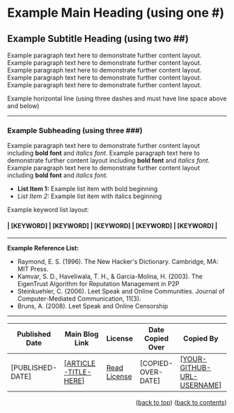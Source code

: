<!-- This gives the ability to provide 'back to the top links -->
<a name="readme-top"></a>

<!-- INSTRUCTIONS:

You can use this template to see the default layout of an article, and also the table details at the bottom. Feel free to use this template and copy your original article data inside taken from the main website.

If you have any questions or need assistance, please do get in touch. I will try help as much as I can when I am available.

-->

# Example Main Heading (using one #)

## Example Subtitle Heading (using two ##)

Example paragraph text here to demonstrate further content layout. Example paragraph text here to demonstrate further content layout. Example paragraph text here to demonstrate further content layout. Example paragraph text here to demonstrate further content layout. Example paragraph text here to demonstrate further content layout.

<!-- Example divider line (must have line space above and below, using three hyphens -->
Example horizontal line (using three dashes and must have line space above and below)

---

### Example Subheading (using three ###)

Example paragraph text here to demonstrate further content layout including **bold font** and _italics font_. Example paragraph text here to demonstrate further content layout including **bold font** and _italics font_. Example paragraph text here to demonstrate further content layout including **bold font** and _italics font_.

- **List Item 1:** Example list item with bold beginning
- _List Item 2:_ Example list item with italics beginning

<!-- Enter Keywords Below - taken from original blog post located at the bottom of each article page (this is for SEO purposes -->
Example keyword list layout:
#### | [KEYWORD] | [KEYWORD] | [KEYWORD] | [KEYWORD] | [KEYWORD] |

---

**Example Reference List:**

- Raymond, E. S. (1996). The New Hacker's Dictionary. Cambridge, MA: MIT Press.
- Kamvar, S. D., Haveliwala, T. H., & Garcia-Molina, H. (2003). The EigenTrust Algorithm for Reputation Management in P2P
- Steinkuehler, C. (2006). Leet Speak and Online Communities. Journal of Computer-Mediated Communication, 11(3).
- Bruns, A. (2008). Leet Speak and Online Censorship

---

<!-- Table containing blog article details - including the person whom copied it over from the main website -->
| Published Date | Main Blog Link | License | Date Copied Over | Copied By | Written By |
| --- | --- | --- | -- | --- | --- |
| [PUBLISHED-DATE] | [[ARTICLE-TITLE-HERE]](# "[ARTICLE-TITLE-HERE]") | [Read License](./LICENSE.md "License Agreement - Cybersecurity Blog - ProfCyberNaught") | [COPIED-OVER-DATE] | [[YOUR-GITHUB-URL-USERNAME]](https://github.com/[YOUR-GITHUB-URL-USERNAME] "[YOUR-GITHUB-URL-USERNAME] on GitHub") | [ProfCyberNaught](https://github.com/ProfCyberNaught "ProfCyberNaught on GitHub") |

<!-- DATA FORMAT: Feb 25, 2023 -->
<!-- [YOUR-GITHUB-URL-USERNAME] FORMAT: Must be as seen in your URL address bar -->

<!-- HELP NOTICE: All sections must end with the 'back to top' link and 'back to contents' link -->
<p align="right">(<a href="#readme-top">back to top</a>) (<a href="../../../">back to contents</a>)</p>
